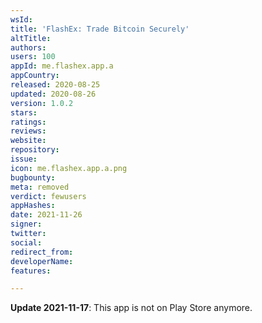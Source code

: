 ```yaml
---
wsId: 
title: 'FlashEx: Trade Bitcoin Securely'
altTitle: 
authors: 
users: 100
appId: me.flashex.app.a
appCountry: 
released: 2020-08-25
updated: 2020-08-26
version: 1.0.2
stars: 
ratings: 
reviews: 
website: 
repository: 
issue: 
icon: me.flashex.app.a.png
bugbounty: 
meta: removed
verdict: fewusers
appHashes: 
date: 2021-11-26
signer: 
twitter: 
social: 
redirect_from: 
developerName: 
features: 

---
```


**Update 2021-11-17**: This app is not on Play Store anymore.

